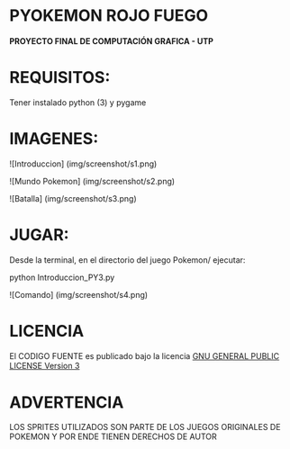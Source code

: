# PYOKEMON ROJO FUEGO
#### PROYECTO FINAL DE COMPUTACIÓN GRAFICA - UTP

# REQUISITOS:

Tener instalado python (3) y pygame

# IMAGENES:
![Introduccion] (img/screenshot/s1.png)

![Mundo Pokemon] (img/screenshot/s2.png)

![Batalla] (img/screenshot/s3.png)

# JUGAR:

Desde la terminal, en el directorio del juego Pokemon/ ejecutar:
 
 python Introduccion_PY3.py
 
![Comando] (img/screenshot/s4.png)

# LICENCIA
####
El CODIGO FUENTE es publicado bajo la licencia [GNU GENERAL PUBLIC LICENSE Version 
3](LICENSE)

# ADVERTENCIA
LOS SPRITES UTILIZADOS SON PARTE DE LOS JUEGOS ORIGINALES DE POKEMON Y POR ENDE TIENEN 
DERECHOS DE AUTOR


